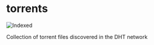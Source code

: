 torrents 
========
![Indexed](https://img.shields.io/badge/indexed-33980-blue)

Collection of torrent files discovered in the DHT network
